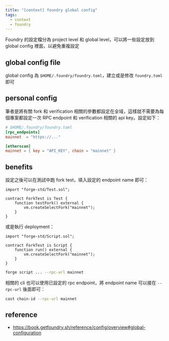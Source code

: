 ```yaml
---
title: "[context] foundry global config"
tags:
  - context
  - foundry
---
```

Foundry 的設定檔分為 project level 和 global level，可以將一些設定放到 global config 裡面，以避免重複設定

## global config file

global config 為 `$HOME/.foundry/foundry.toml`，建立或是修改 `foundry.toml` 即可

## personal config

筆者是將有關 fork 和 verification 相關的參數都設定在全域，這樣就不需要為每個專案都設定一次 RPC endpoint 和 verification 相關的 api key。設定如下：

```toml
# $HOME/.foundry/foundry.toml
[rpc_endpoints]
mainnet  = "https://..."

[etherscan]
mainnet = { key = "API_KEY", chain = "mainnet" }
```

## benefits

設定之後可以在測試中跑 fork test，填入設定的 endpoint name 即可：

```solidity
import "forge-std/Test.sol";

contract ForkTest is Test {
    function testFork() external {
        vm.createSelectFork("mainnet");
    }
}
```

或是執行 deployment：

```solidity
import "forge-std/Script.sol";

contract ForkTest is Script {
    function run() external {
        vm.createSelectFork("mainnet");
    }
}
```

```bash
forge script ... --rpc-url mainnet
```

相關的 cli 也可以使用已設定的 rpc endpoint，將 endpoint name 可以接在 `--rpc-url` 後面即可：

```bash
cast chain-id --rpc-url mainnet
```

## reference

- https://book.getfoundry.sh/reference/config/overview#global-configuration
